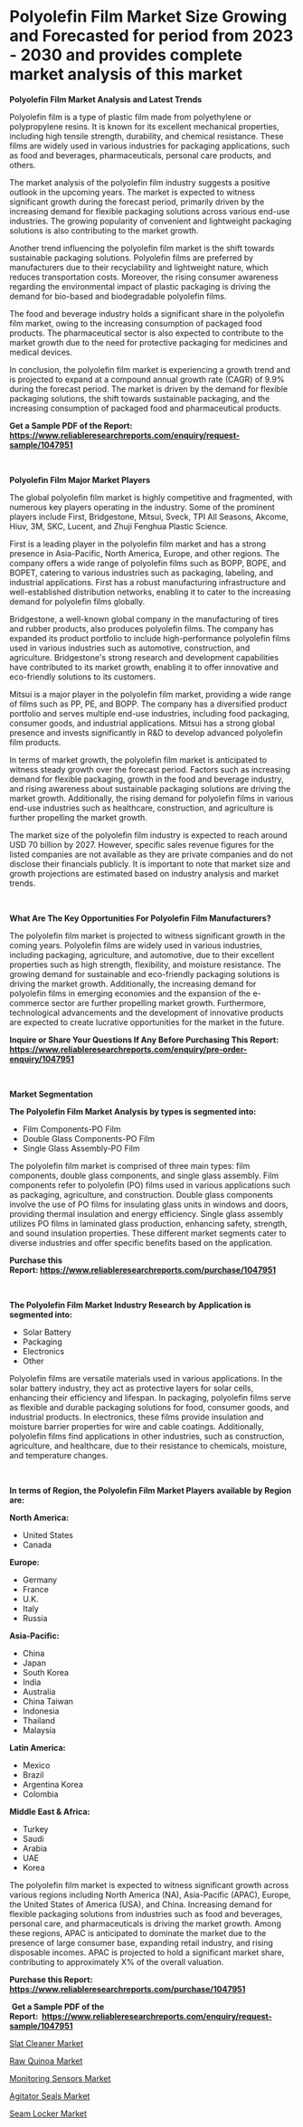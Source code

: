 <p><h1>Polyolefin Film Market Size Growing and Forecasted for period from 2023 - 2030 and provides complete market analysis of this market</h1></p><p><strong>Polyolefin Film Market Analysis and Latest Trends</strong></p>
<p><p>Polyolefin film is a type of plastic film made from polyethylene or polypropylene resins. It is known for its excellent mechanical properties, including high tensile strength, durability, and chemical resistance. These films are widely used in various industries for packaging applications, such as food and beverages, pharmaceuticals, personal care products, and others.</p><p>The market analysis of the polyolefin film industry suggests a positive outlook in the upcoming years. The market is expected to witness significant growth during the forecast period, primarily driven by the increasing demand for flexible packaging solutions across various end-use industries. The growing popularity of convenient and lightweight packaging solutions is also contributing to the market growth.</p><p>Another trend influencing the polyolefin film market is the shift towards sustainable packaging solutions. Polyolefin films are preferred by manufacturers due to their recyclability and lightweight nature, which reduces transportation costs. Moreover, the rising consumer awareness regarding the environmental impact of plastic packaging is driving the demand for bio-based and biodegradable polyolefin films.</p><p>The food and beverage industry holds a significant share in the polyolefin film market, owing to the increasing consumption of packaged food products. The pharmaceutical sector is also expected to contribute to the market growth due to the need for protective packaging for medicines and medical devices.</p><p>In conclusion, the polyolefin film market is experiencing a growth trend and is projected to expand at a compound annual growth rate (CAGR) of 9.9% during the forecast period. The market is driven by the demand for flexible packaging solutions, the shift towards sustainable packaging, and the increasing consumption of packaged food and pharmaceutical products.</p></p>
<p><strong>Get a Sample PDF of the Report:&nbsp; <a href="https://www.reliableresearchreports.com/enquiry/request-sample/1047951">https://www.reliableresearchreports.com/enquiry/request-sample/1047951</a></strong></p>
<p>&nbsp;</p>
<p><strong>Polyolefin Film Major Market Players</strong></p>
<p><p>The global polyolefin film market is highly competitive and fragmented, with numerous key players operating in the industry. Some of the prominent players include First, Bridgestone, Mitsui, Sveck, TPI All Seasons, Akcome, Hiuv, 3M, SKC, Lucent, and Zhuji Fenghua Plastic Science. </p><p>First is a leading player in the polyolefin film market and has a strong presence in Asia-Pacific, North America, Europe, and other regions. The company offers a wide range of polyolefin films such as BOPP, BOPE, and BOPET, catering to various industries such as packaging, labeling, and industrial applications. First has a robust manufacturing infrastructure and well-established distribution networks, enabling it to cater to the increasing demand for polyolefin films globally.</p><p>Bridgestone, a well-known global company in the manufacturing of tires and rubber products, also produces polyolefin films. The company has expanded its product portfolio to include high-performance polyolefin films used in various industries such as automotive, construction, and agriculture. Bridgestone's strong research and development capabilities have contributed to its market growth, enabling it to offer innovative and eco-friendly solutions to its customers.</p><p>Mitsui is a major player in the polyolefin film market, providing a wide range of films such as PP, PE, and BOPP. The company has a diversified product portfolio and serves multiple end-use industries, including food packaging, consumer goods, and industrial applications. Mitsui has a strong global presence and invests significantly in R&D to develop advanced polyolefin film products.</p><p>In terms of market growth, the polyolefin film market is anticipated to witness steady growth over the forecast period. Factors such as increasing demand for flexible packaging, growth in the food and beverage industry, and rising awareness about sustainable packaging solutions are driving the market growth. Additionally, the rising demand for polyolefin films in various end-use industries such as healthcare, construction, and agriculture is further propelling the market growth.</p><p>The market size of the polyolefin film industry is expected to reach around USD 70 billion by 2027. However, specific sales revenue figures for the listed companies are not available as they are private companies and do not disclose their financials publicly. It is important to note that market size and growth projections are estimated based on industry analysis and market trends.</p></p>
<p>&nbsp;</p>
<p><strong>What Are The Key Opportunities For Polyolefin Film Manufacturers?</strong></p>
<p><p>The polyolefin film market is projected to witness significant growth in the coming years. Polyolefin films are widely used in various industries, including packaging, agriculture, and automotive, due to their excellent properties such as high strength, flexibility, and moisture resistance. The growing demand for sustainable and eco-friendly packaging solutions is driving the market growth. Additionally, the increasing demand for polyolefin films in emerging economies and the expansion of the e-commerce sector are further propelling market growth. Furthermore, technological advancements and the development of innovative products are expected to create lucrative opportunities for the market in the future.</p></p>
<p><strong>Inquire or Share Your Questions If Any Before Purchasing This Report: <a href="https://www.reliableresearchreports.com/enquiry/pre-order-enquiry/1047951">https://www.reliableresearchreports.com/enquiry/pre-order-enquiry/1047951</a></strong></p>
<p>&nbsp;</p>
<p><strong>Market Segmentation</strong></p>
<p><strong>The Polyolefin Film Market Analysis by types is segmented into:</strong></p>
<p><ul><li>Film Components-PO Film</li><li>Double Glass Components-PO Film</li><li>Single Glass Assembly-PO Film</li></ul></p>
<p><p>The polyolefin film market is comprised of three main types: film components, double glass components, and single glass assembly. Film components refer to polyolefin (PO) films used in various applications such as packaging, agriculture, and construction. Double glass components involve the use of PO films for insulating glass units in windows and doors, providing thermal insulation and energy efficiency. Single glass assembly utilizes PO films in laminated glass production, enhancing safety, strength, and sound insulation properties. These different market segments cater to diverse industries and offer specific benefits based on the application.</p></p>
<p><strong>Purchase this Report:&nbsp;<a href="https://www.reliableresearchreports.com/purchase/1047951">https://www.reliableresearchreports.com/purchase/1047951</a></strong></p>
<p>&nbsp;</p>
<p><strong>The Polyolefin Film Market Industry Research by Application is segmented into:</strong></p>
<p><ul><li>Solar Battery</li><li>Packaging</li><li>Electronics</li><li>Other</li></ul></p>
<p><p>Polyolefin films are versatile materials used in various applications. In the solar battery industry, they act as protective layers for solar cells, enhancing their efficiency and lifespan. In packaging, polyolefin films serve as flexible and durable packaging solutions for food, consumer goods, and industrial products. In electronics, these films provide insulation and moisture barrier properties for wire and cable coatings. Additionally, polyolefin films find applications in other industries, such as construction, agriculture, and healthcare, due to their resistance to chemicals, moisture, and temperature changes.</p></p>
<p>&nbsp;</p>
<p><strong>In terms of Region, the Polyolefin Film Market Players available by Region are:</strong></p>
<p>
    <p> <strong> North America: </strong>
        <ul>
            <li>United States</li>
            <li>Canada</li>
        </ul>
        </p> 
    <p> <strong> Europe: </strong>
        <ul>
            <li>Germany</li>
            <li>France</li>
            <li>U.K.</li>
            <li>Italy</li>
            <li>Russia</li>
        </ul>
        </p> 
    <p> <strong> Asia-Pacific: </strong>
        <ul>
            <li>China</li>
            <li>Japan</li>
            <li>South Korea</li>
            <li>India</li>
            <li>Australia</li>
            <li>China Taiwan</li>
            <li>Indonesia</li>
            <li>Thailand</li>
            <li>Malaysia</li>
        </ul>
        </p> 
    <p> <strong> Latin America: </strong>
        <ul>
            <li>Mexico</li>
            <li>Brazil</li>
            <li>Argentina Korea</li>
            <li>Colombia</li>
        </ul>
        </p> 
    <p> <strong> Middle East & Africa: </strong>
        <ul>
            <li>Turkey</li>
            <li>Saudi</li>
            <li>Arabia</li>
            <li>UAE</li>
            <li>Korea</li>
        </ul>
    </p>
    </p>
<p><p>The polyolefin film market is expected to witness significant growth across various regions including North America (NA), Asia-Pacific (APAC), Europe, the United States of America (USA), and China. Increasing demand for flexible packaging solutions from industries such as food and beverages, personal care, and pharmaceuticals is driving the market growth. Among these regions, APAC is anticipated to dominate the market due to the presence of large consumer base, expanding retail industry, and rising disposable incomes. APAC is projected to hold a significant market share, contributing to approximately X% of the overall valuation.</p></p>
<p><strong>Purchase this Report: <a href="https://www.reliableresearchreports.com/purchase/1047951">https://www.reliableresearchreports.com/purchase/1047951</a></strong></p>
<p>&nbsp;<strong>Get a Sample PDF of the Report:&nbsp;&nbsp;<a href="https://www.reliableresearchreports.com/enquiry/request-sample/1047951">https://www.reliableresearchreports.com/enquiry/request-sample/1047951</a></strong></p>
<p><strong></strong></p>
<p><p><a href="https://medium.com/@lylaberge1964/slat-cleaner-market-size-reveals-the-best-marketing-channels-in-global-industry-47f0b134b12e">Slat Cleaner Market</a></p><p><a href="https://medium.com/@joshuahintz2023/raw-quinoa-market-exploring-market-share-market-trends-and-future-growth-2ee5819f20f5">Raw Quinoa Market</a></p><p><a href="https://medium.com/@mikebauch2013/monitoring-sensors-market-the-key-to-successful-business-strategy-forecast-till-2030-9b79a3071726">Monitoring Sensors Market</a></p><p><a href="https://medium.com/@mayekuhic/agitator-seals-market-analysis-its-cagr-market-segmentation-and-global-industry-overview-b8cc7d319345">Agitator Seals Market</a></p><p><a href="https://medium.com/@ikeschumm/seam-locker-market-trends-forecast-and-competitive-analysis-to-2030-6b34cb2eca69">Seam Locker Market</a></p></p>